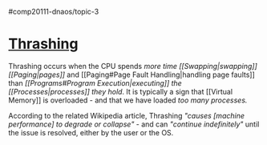 #comp20111-dnaos/topic-3 
# [Thrashing](https://en.wikipedia.org/wiki/Thrashing_(computer_science))

Thrashing occurs when the CPU spends *more time [[Swapping|swapping]] [[Paging|pages]]* and [[Paging#Page Fault Handling|handling page faults]] than *[[Programs#Program Execution|executing]] the [[Processes|processes]] they hold*. It is typically a sign that [[Virtual Memory]] is overloaded - and that we have loaded *too many processes.* 

According to the related Wikipedia article, Thrashing *"causes [machine performance] to degrade or collapse"* - and can *"continue indefinitely"* until the issue is resolved, either by the user or the OS.